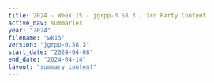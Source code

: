```yaml
---
title: 2024 - Week 15 - jgrpp-0.58.3 - 3rd Party Content
active_nav: summaries
year: "2024"
filename: "wk15"
version: "jgrpp-0.58.3"
start_date: "2024-04-08"
end_date: "2024-04-14"
layout: "summary_content"
---
```

